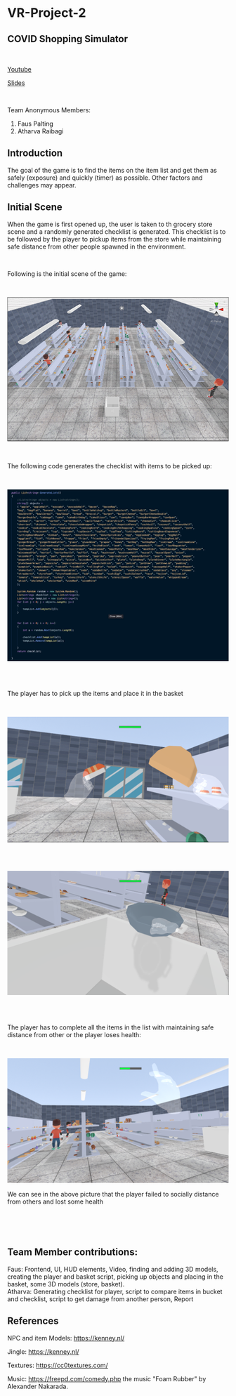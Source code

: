 # VR-Project-2

## COVID Shopping Simulator

<br />        

[Youtube]() 

[Slides](https://slides.com/atharva/deck-bf825a/fullscreen)

<br />    

Team Anonymous
Members:
1. Faus Palting
2. Atharva Raibagi

## Introduction

The goal of the game is to find the items on the item list and get them as safely (exposure) and quickly (timer) as possible. Other factors and challenges may appear.

## Initial Scene

When the game is first opened up, the user is taken to th grocery store scene and a randomly generated checklist is generated. This checklist is to be followed by the player to pickup items from the store while maintaining safe distance from other people spawned in the environment. 

<br />

Following is the initial scene of the game:

<br />

![alt text](https://github.com/atharva1107/VR-Project-2/blob/main/Assets/initial.png)

<br />

The following code generates the checklist with items to be picked up:

<br />

![alt text](https://github.com/atharva1107/VR-Project-2/blob/main/Assets/list.png)


<br />
<br />

The player has to pick up the items and place it in the basket

<br />

![alt text](https://github.com/atharva1107/VR-Project-2/blob/main/Assets/pickup.png)


<br />
<br />

![alt text](https://github.com/atharva1107/VR-Project-2/blob/main/Assets/basket.png)

<br />
<br />

The player has to complete all the items in the list with maintaining safe distance from other or the player loses health:

<br />

![alt text](https://github.com/atharva1107/VR-Project-2/blob/main/Assets/health.png)

We can see in the above picture that the player failed to socially distance from others and lost some health


<br />
<br />
<br />

## Team Member contributions:

Faus: Frontend, UI, HUD elements, Video, finding and adding 3D models, creating the player and basket script, picking up objects and placing in the basket, some 3D models (store, basket).
<br />
Atharva: Generating checklist for player, script to compare items in bucket and checklist, script to get damage from another person, Report
## References

NPC and item Models: https://kenney.nl/

Jingle: https://kenney.nl/

Textures:  https://cc0textures.com/

Music: https://freepd.com/comedy.php the music "Foam Rubber" by  Alexander Nakarada.






